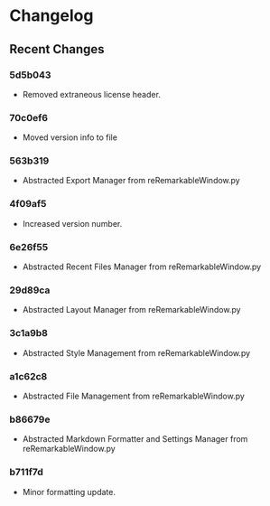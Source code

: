 # Changelog

## Recent Changes

### 5d5b043
- Removed extraneous license header.

### 70c0ef6
- Moved version info to file

### 563b319
- Abstracted Export Manager from reRemarkableWindow.py

### 4f09af5
- Increased version number.

### 6e26f55
- Abstracted Recent Files Manager from reRemarkableWindow.py

### 29d89ca
- Abstracted Layout Manager from reRemarkableWindow.py

### 3c1a9b8
- Abstracted Style Management from reRemarkableWindow.py

### a1c62c8
- Abstracted File Management from reRemarkableWindow.py

### b86679e
- Abstracted Markdown Formatter and Settings Manager from reRemarkableWindow.py

### b711f7d
- Minor formatting update.